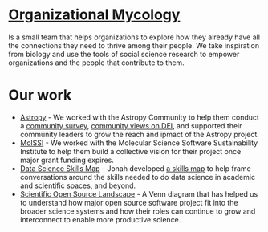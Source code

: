 # [Organizational Mycology](https://orgmycology.com)

Is a small team that helps organizations to explore how they already have all the connections they need to thrive among their people.
We take inspiration from biology and use the tools of social science research to empower organizations and the people that contribute to them.

# Our work 

- [Astropy](https://astropy.org) - We worked with the Astropy Community to help them conduct a [community survey](https://astropy-report.orgmycology.com), [community views on DEI](https://astropy-dei.orgmycology.com), and supported their community leaders to grow the reach and ipmact of the Astropy project.
- [MolSSI](https://molssi.org) - We worked with the Molecular Science Software Sustainability Institute to help them build a collective vision for their project once major grant funding expires.
- [Data Science Skills Map](https://github.com/jduckles/dsskills) - Jonah developed [a skills map](https://github.com/jduckles/dsskills) to help frame conversations around the skills needed to do data science in academic and scientific spaces, and beyond.
- [Scientific Open Source Landscape](https://github.com/orgmycology/scienceosslandscape) - A Venn diagram that has helped us to understand how major open source software project fit into the broader science systems and how their roles can continue to grow and interconnect to enable more productive science. 
